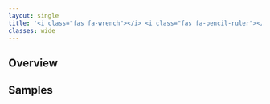 ```yaml
---
layout: single
title: '<i class="fas fa-wrench"></i> <i class="fas fa-pencil-ruler"></i> Customization - Register()'
classes: wide
---
```


## Overview

## Samples
